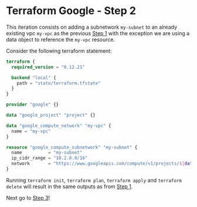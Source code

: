 # Terraform Google - Step 2

This iteration consists on adding a subnetwork `my-subnet` to an already existing vpc `my-vpc` as the previous [Step 1](https://github.com/jccguimaraes/infrastructure-as-code/tree/master/gcp/tf-example-01) with the exception we are using a data object to reference the `my-vpc` resource.

Consider the following terraform statement:

```terraform
terraform {
  required_version = "0.12.21"

  backend "local" {
    path = "state/terraform.tfstate"
  }
}

provider "google" {}

data "google_project" "project" {}

data "google_compute_network" "my-vpc" {
  name = "my-vpc"
}

resource "google_compute_subnetwork" "my-subnet" {
  name          = "my-subnet"
  ip_cidr_range = "10.2.0.0/16"
  network       = "https://www.googleapis.com/compute/v1/projects/${data.google_project.project.project_id}/global/networks/${data.google_compute_network.my-vpc.name}"
}
```

Running `terraform init`, `terraform plan`, `terraform apply` and `terraform delete` will result in the same outputs as from [Step 1](https://github.com/jccguimaraes/infrastructure-as-code/tree/master/gcp/tf-example-01).

Next go to [Step 3](https://github.com/jccguimaraes/infrastructure-as-code/tree/master/gcp/tf-example-03)!